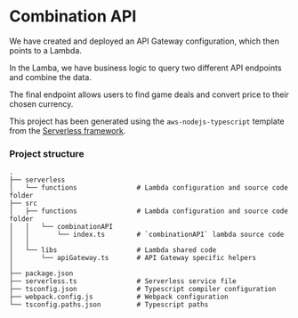 # Combination API

We have created and deployed an API Gateway configuration, which then points to a Lambda.

In the Lamba, we have business logic to query two different API endpoints and combine the data.

The final endpoint allows users to find game deals and convert price to their chosen currency.

This project has been generated using the `aws-nodejs-typescript` template from the [Serverless framework](https://www.serverless.com/).

### Project structure
```
.
├── serverless
│   └── functions               # Lambda configuration and source code folder 
├── src
│   ├── functions               # Lambda configuration and source code folder 
│   │   └── combinationAPI
│   │       └── index.ts        # `combinationAPI` lambda source code
│   │
│   └── libs                    # Lambda shared code
│       └── apiGateway.ts       # API Gateway specific helpers
│
├── package.json
├── serverless.ts               # Serverless service file
├── tsconfig.json               # Typescript compiler configuration
├── webpack.config.js           # Webpack configuration
└── tsconfig.paths.json         # Typescript paths
```